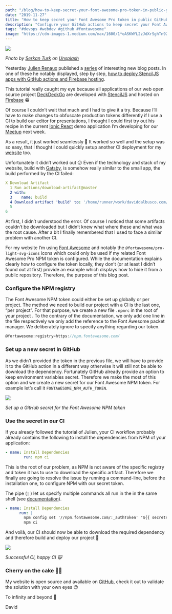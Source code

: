 ```yaml
---
path: "/blog/how-to-keep-secret-your-font-awesome-pro-token-in-public-github-actions"
date: "2019-11-27"
title: "How to keep secret your Font Awesome Pro token in public GitHubactions"
description: "Configure your GitHub actions to keep secret your Font Awesome Pro token or NPM private tokens"
tags: "#devops #webdev #github #fontawesome"
image: "https://cdn-images-1.medium.com/max/1600/1*oASKWYL2zJdXrSghTn92PA.jpeg"
---
```


![](https://cdn-images-1.medium.com/max/1600/1*oASKWYL2zJdXrSghTn92PA.jpeg)

*Photo by [Serkan Turk](https://unsplash.com/@serkanturk?utm_source=unsplash&utm_medium=referral&utm_content=creditCopyText) on [Unsplash](https://unsplash.com/?utm_source=unsplash&utm_medium=referral&utm_content=creditCopyText)*

Yesterday [Julien Renaux](https://twitter.com/julienrenaux) published a [series](https://twitter.com/julienrenaux/status/1199322520815583233) of interesting new blog posts. In one of these he notably displayed, step by step, [how to deploy StencilJS apps with GitHub actions and Firebase hosting](https://julienrenaux.fr/2019/11/25/building-deploying-stenciljs-apps-firebase-hosting-github-actions/).

This tutorial really caught my eye because all applications of our web open source project [DeckDeckGo](https://deckdeckgo.com)  are developed with [StencilJS](https://stenciljs.com) and hosted on [Firebase](https://firebase.google.com) 😁

Of course I couldn’t wait that much and I had to give it a try. Because I’ll have to make changes to obfuscate production tokens differently if I use a CI to build our editor for presentations, I thought I could first try out his recipe in the current [Ionic React](https://ionicframework.com/docs/react) demo application I’m developing for our [Meetup](https://www.meetup.com/fr-FR/Ionic-Zurich/events/265767496/) next week.

As a result, it just worked seamlessly 🎉 It worked so well and the setup was so easy, that I thought I could quickly setup another CI deployment for my [website](https://daviddalbusco.com) too.

Unfortunately it didn’t worked out 😕 Even if the technology and stack of my website, build with [Gatsby](https://www.gatsbyjs.org), is somehow really similar to the small app, the build performed by the CI failed:

```yaml
X Download Artifact
  1 Run actions/download-artifact@master
  2 with:
  3    name: build
  4 Download artifact 'build' to: '/home/runner/work/daviddalbusco.com/daviddalbusco.com/build'
  5 
6 
```

At first, I didn’t understood the error. Of course I noticed that some artifacts couldn’t be downloaded but I didn’t knew what where these and what was the root cause. After a bit I finally remembered that I used to face a similar problem with another CI.

For my website I’m using [Font Awesome](https://fontawesome.com) and notably the `@fortawesome/pro-light-svg-icons` icons which could only be used if my related Font Awesome Pro NPM token is configured. While the documentation explains clearly how to configure the token locally, they don’t (or at least I didn’t found out at first) provide an example which displays how to hide it from a public repository. Therefore, the purpose of this blog post.

### Configure the NPM registry

The Font Awesome NPM token could either be set up globally or per project. The method we need to build our project with a CI is the last one, “per project”. For that purpose, we create a new file `.npmrc` in the root of your project . To the contrary of the documentation, we only add one line in the file respectively we only add  the reference to the Font Awesome packet manager. We deliberately ignore to specify anything regarding our token.

```javascript
@fortawesome:registry=https://npm.fontawesome.com/
```

### Set up a new secret in GitHub

As we didn’t provided the token in the previous file, we will have to provide it to the GitHub action in a different way otherwise it will still not be able to download the dependency. Fortunately GitHub already provide an option to keep environment variables secret. Therefore we make the most of this option and we create a new secret for our Font Awesome NPM token. For example let’s call it `FONTAWESOME_NPM_AUTH_TOKEN`.

![](https://cdn-images-1.medium.com/max/1600/1*NVoURzVa2jn6uuvAKvo12Q.png)

*Set up a GitHub secret for the Font Awesome NPM token*

### Use the secret in our CI

If you already followed the tutorial of Julien, your CI workflow probably already contains the following to install the dependencies from NPM of your application:

```yaml
- name: Install Dependencies
        run: npm ci
```

This is the root of our problem, as NPM is not aware of the specific registry and token it has to use to download the specific artifact. Therefore we finally are going to resolve the issue by running a command-line, before the installation one, to configure NPM with our secret token.

The pipe (`|` ) let us specify multiple commands all run in the in the same shell (see [documentation](https://help.github.com/en/actions/automating-your-workflow-with-github-actions/workflow-syntax-for-github-actions#jobsjob_idstepsrun)).

```yaml
- name: Install Dependencies
      run: |
        npm config set '//npm.fontawesome.com/:_authToken' "${{ secrets.FONTAWESOME_NPM_AUTH_TOKEN }}"
        npm ci
```

And voilà, our CI should now be able to download the required dependency and therefore build and deploy our project 🎉

![](https://cdn-images-1.medium.com/max/1600/1*B0QAOSrrjgtLV5zywnA8sg.png)

*Successful CI, happy CI 😺*

### Cherry on the cake 🍒🎂

My website is open source and available on [GitHub](https://github.com/peterpeterparker/daviddalbusco.com), check it out to validate the solution with your own eyes 😉

To infinity and beyond 🚀

David
